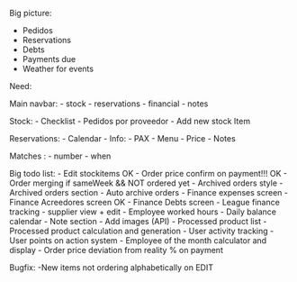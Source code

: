 Big picture: 

- Pedidos
- Reservations
- Debts
- Payments due
- Weather for events

Need: 

Main navbar:
    - stock
    - reservations
    - financial 
    - notes

Stock:
        - Checklist
        - Pedidos por proveedor
        - Add new stock Item
        
Reservations: 
        - Calendar
        - Info: 
            - PAX
            - Menu
            - Price
            - Notes
        
Matches : 
        - number
        - when

Big todo list:
        - Edit stockitems OK
        - Order price confirm on payment!!! OK
        - Order merging if sameWeek && NOT ordered yet
        - Archived orders style
        - Archived orders section
        - Auto archive orders
        - Finance expenses screen
        - Finance Acreedores screen OK
        - Finance Debts screen
        - League finance tracking
        - supplier view + edit
        - Employee worked hours
        - Daily balance calendar
        - Note section
        - Add images (API)
        - Processed product list
        - Processed product calculation and generation
        - User activity tracking
        - User points on action system
        - Employee of the month calculator and display
        - Order price deviation from reality % on payment


Bugfix:
        -New items not ordering alphabetically on EDIT

